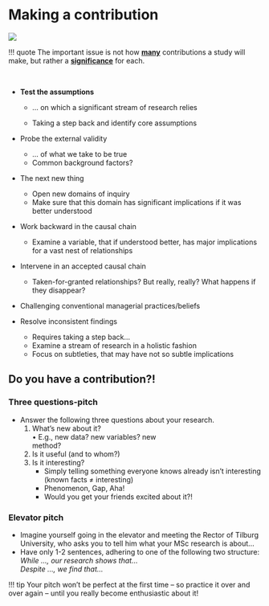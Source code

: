 # Making a contribution
![](/assets/contribution_content.png)

!!! quote
    The important issue is not how <ins>__many__</ins> contributions a study will make, but rather a <ins>__significance__</ins> for each.

<br/>

* **Test the assumptions**
    * … on which a significant stream of research relies

    * Taking a step back and identify core assumptions

* Probe the external validity
    * … of what we take to be true
    * Common background factors?

* The next new thing
    * Open new domains of inquiry
    * Make sure that this domain has significant implications if it was better understood

* Work backward in the causal chain
   * Examine a variable, that if understood better, 
      has major implications for a vast nest of relationships

* Intervene in an accepted causal chain
    * Taken-for-granted relationships? But really, really? What happens if they disappear?

* Challenging conventional managerial practices/beliefs

* Resolve inconsistent findings
    * Requires taking a step back…
    * Examine a stream of research in a holistic fashion
    * Focus on subtleties, that may have not so subtle implications


## Do you have a contribution?!

### Three questions-pitch
* Answer the following three questions about your research.
    1. What’s new about it? <br/> • E.g., new data? new variables? new<br/>method? 
    2. Is it useful (and to whom?)
    3. Is it interesting? 
        * Simply telling something everyone knows already isn’t interesting (known facts ≠ interesting)
        * Phenomenon, Gap, Aha!
        * Would you get your friends excited about it?!


### Elevator pitch
*   Imagine yourself going in the elevator and meeting
    the Rector of Tilburg University, who asks you to tell
    him what your MSc research is about…
*   Have only 1-2 sentences, adhering to one of the
    following two structure:</br>
    *While ..., our research shows that...</br>
    Despite …, we find that…*




!!! tip
    Your pitch won’t be perfect at the first time –
    so practice it over and over again – until you really become enthusiastic about it!